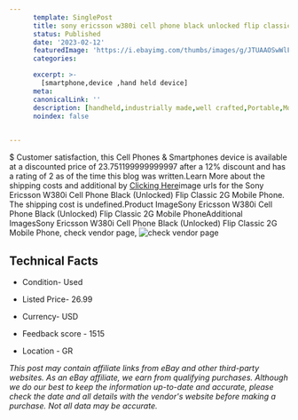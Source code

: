 ```yaml
---
      template: SinglePost
      title: sony ericsson w380i cell phone black unlocked flip classic 2g mobile phone
      status: Published
      date: '2023-02-12'
      featuredImage: 'https://i.ebayimg.com/thumbs/images/g/JTUAAOSwWlFjxCgO/s-l225.jpg'
      categories: 

      excerpt: >-
        [smartphone,device ,hand held device]
      meta:
      canonicalLink: ''
      description: [handheld,industrially made,well crafted,Portable,Mobile,Compact,Convenient,Lightweight,Maneuverable,Man-portable,Miniature,Carriable,Hand-held,Light,Holdable,Transportable,Mobile device,Pocket-sized,On-the-go,Wireless,Cordless,Compact size,Convenient size, smartphone,device ,hand held device]
      noindex: false

        
---
```

$
    Customer satisfaction, this Cell Phones & Smartphones device is available at a discounted price of 23.751199999999997 after a 12% discount and has a rating of 2 as of the time this blog was written.Learn More about the shipping costs and additional by [Clicking Here](https://www.ebay.com/itm/225354528570?hash=item34782d373a%3Ag%3AJTUAAOSwWlFjxCgO&mkevt=1&mkcid=1&mkrid=711-53200-19255-0&campid=%253CePNCampaignId%253E&customid=%253CreferenceId%253E&toolid=10049)image urls for the Sony Ericsson W380i Cell Phone Black (Unlocked) Flip Classic 2G Mobile Phone. The shipping cost is undefined.Product ImageSony Ericsson W380i Cell Phone Black (Unlocked) Flip Classic 2G Mobile PhoneAdditional ImagesSony Ericsson W380i Cell Phone Black (Unlocked) Flip Classic 2G Mobile Phone, check vendor page, ![check vendor page](https://origin-galleryplus.ebayimg.com/ws/web/225354528570_2_0_1/225x225.jpg,https://origin-galleryplus.ebayimg.com/ws/web/225354528570_3_0_1/225x225.jpg,https://origin-galleryplus.ebayimg.com/ws/web/225354528570_4_0_1/225x225.jpg,https://origin-galleryplus.ebayimg.com/ws/web/225354528570_5_0_1/225x225.jpg,https://origin-galleryplus.ebayimg.com/ws/web/225354528570_6_0_1/225x225.jpg,https://origin-galleryplus.ebayimg.com/ws/web/225354528570_7_0_1/225x225.jpg,https://origin-galleryplus.ebayimg.com/ws/web/225354528570_8_0_1/225x225.jpg,https://origin-galleryplus.ebayimg.com/ws/web/225354528570_9_0_1/225x225.jpg,https://origin-galleryplus.ebayimg.com/ws/web/225354528570_10_0_1/225x225.jpg,https://origin-galleryplus.ebayimg.com/ws/web/225354528570_11_0_1/225x225.jpg,https://origin-galleryplus.ebayimg.com/ws/web/225354528570_12_0_1/225x225.jpg,https://origin-galleryplus.ebayimg.com/ws/web/225354528570_13_0_1/225x225.jpg,https://origin-galleryplus.ebayimg.com/ws/web/225354528570_14_0_1/225x225.jpg,https://origin-galleryplus.ebayimg.com/ws/web/225354528570_15_0_1/225x225.jpg,https://origin-galleryplus.ebayimg.com/ws/web/225354528570_16_0_1/225x225.jpg,https://origin-galleryplus.ebayimg.com/ws/web/225354528570_17_0_1/225x225.jpg,https://origin-galleryplus.ebayimg.com/ws/web/225354528570_18_0_1/225x225.jpg)
    
    

 ## Technical Facts 



     
      

 - Condition- Used 


      

 - Listed Price- 26.99 


      

 - Currency- USD 


      

 - Feedback score - 1515 


      

 - Location - GR 


      
      

 *_This post may contain affiliate links from eBay and other third-party websites. As an eBay affiliate, we earn from qualifying purchases. Although we do our best to keep the information up-to-date and accurate, please check the date and all details with the vendor's website before making a purchase. Not all data may be accurate._*



    
    
    
    
    